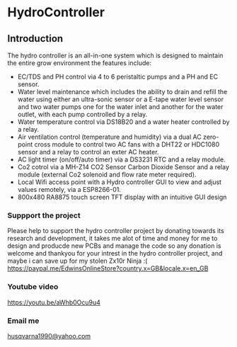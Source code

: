 # HydroController

## Introduction
The hydro controller is an all-in-one system which is designed to maintain the entire grow environment the features include:
<ul>
  <li>EC/TDS and PH control via 4 to 6 peristaltic pumps and a PH and EC sensor.</li>
  <li>Water level maintenance which includes the ability to drain and refill the water using either an ultra-sonic sensor or a E-tape water level sensor and two water pumps one for the water inlet and another for the water outlet, with each pump controlled by a relay.</li>
  <li>Water temperature control via DS18B20 and a water heater controlled by a relay.</li>
  <li>Air ventilation control (temperature and humidity) via a dual AC zero-point cross module to control two AC fans with a DHT22 or HDC1080 sensor and a relay to control an exter AC heater.</li>
  <li>AC light timer (on/off/auto timer) via a DS3231 RTC and a relay module.</li>
  <li>Co2 cotrol via a MH-Z14 CO2 Sensor Carbon Dioxide Sensor and a relay module (external Co2 solenoid and flow rate meter required).</li>
  <li>Local Wifi access point with a Hydro controller GUI to view and adjust values remotely, via a ESP8266-01.</li>
  <li>800x480 RA8875 touch screen TFT display with an intuitive GUI design</li>
</ul>



### Suppport the project
Please help to support the hydro controller project by donating towards its research and development, it takes me alot of time and money for me to design and producde new PCBs and manage the code so any donation is welcome and thankyou for your intrest in the hydro controller project, and maybe i can save up for my stolen Zx10r Ninja :(
https://paypal.me/EdwinsOnlineStore?country.x=GB&locale.x=en_GB

### Youtube video
https://youtu.be/aWhb0Ocu9u4

### Email me
husqvarna1990@yahoo.com
